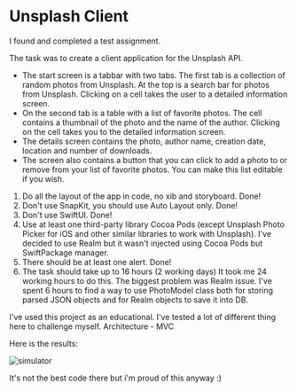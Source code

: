
# Unsplash Client

I found and completed a test assignment.

The task was to create a client application for the Unsplash API.

* The start screen is a tabbar with two tabs. The first tab is a collection of random photos from Unsplash. At the top is a search bar for photos from Unsplash. Clicking on a cell takes the user to a detailed information screen.
* On the second tab is a table with a list of favorite photos. The cell contains a thumbnail of the photo and the name of the author. Clicking on the cell takes you to the detailed information screen.
* The details screen contains the photo, author name, creation date, location and number of downloads.
* The screen also contains a button that you can click to add a photo to or remove from your list of favorite photos. You can make this list editable if you wish.


1. Do all the layout of the app in code, no xib and storyboard. Done!
2. Don't use SnapKit, you should use Auto Layout only. Done!
3. Don't use SwiftUI. Done!
4. Use at least one third-party library Cocoa Pods (except Unsplash Photo Picker for iOS and other similar libraries to work with Unsplash). I've decided to use Realm but it wasn't injected using Cocoa Pods but SwiftPackage manager.
5. There should be at least one alert. Done!
6. The task should take up to 16 hours (2 working days)
It took me 24 working hours to do this.
The biggest problem was Realm issue. I've spent 6 hours to find a way to use PhotoModel class both for storing parsed JSON objects and for Realm objects to save it into DB.

I've used this project as an educational. I've tested a lot of different thing here to challenge myself.
Architecture - MVC

Here is the results:

![simulator](https://user-images.githubusercontent.com/111345842/198193742-06fc9037-5f3c-4251-b600-15cf9080b630.gif)



It's not the best code there but i'm proud of this anyway :)
